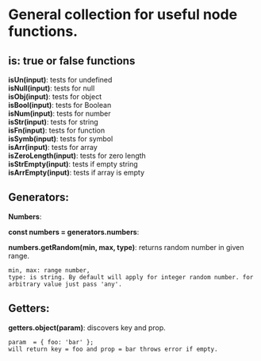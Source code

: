 # General collection for useful node functions.

## is: true or false functions

**isUn(input)**: tests for undefined<br>
**isNull(input)**: tests for null<br>
**isObj(input)**: tests for object<br>
**isBool(input)**: tests for Boolean<br>
**isNum(input)**: tests for number<br>
**isStr(input)**: tests for string<br>
**isFn(input)**: tests for function<br>
**isSymb(input)**: tests for symbol<br>
**isArr(input)**: tests for array<br>
**isZeroLength(input)**: tests for zero length<br>
**isStrEmpty(input)**: tests if empty string<br>
**isArrEmpty(input)**: tests if array is empty<br>

## Generators:

**Numbers**:

**const numbers = generators.numbers**:

**numbers.getRandom(min, max, type)**: returns random number in given range.

```
min, max: range number,
type: is string. By default will apply for integer random number. for arbitrary value just pass 'any'.
```

## Getters:

**getters.object(param)**: discovers key and prop.

```
param  = { foo: 'bar' };
will return key = foo and prop = bar throws error if empty.
```
